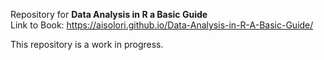 Repository for **Data Analysis in R a Basic Guide** <br>
Link to Book: <https://aisolori.github.io/Data-Analysis-in-R-A-Basic-Guide/>

This repository is a work in progress.